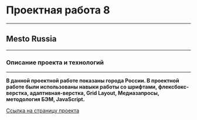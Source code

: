 # Проектная работа 8
------
## Mesto Russia
------
### Описание проекта и технологий
------
__В данной проектной работе показаны города России. В проектной работе  были использованы навыки работы со шрифтами, флексбокс-верстка, адаптивная-верстка, Grid Layout, Медиазапросы,  методология БЭМ, JavaScript.__

[Ссылка на страницу проекта](https://alexeysssss.github.io/mesto-pages/ "Mesto Russia")